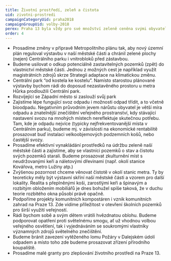 ```yaml
---
title: Životní prostředí, zeleň a čistota
uid: zivotni-prostredi
campaignCategoryUid: praha2018
campaignGroupUid: volby-2018
perex: Praha 13 byla vždy pro své množství zeleně ceněna svými obyvateli jako kvalitní místo k životu. Bohužel, nekontrolovaná výstavba nás o tento benefit pomalu ale jistě  připravuje. Počet obyvatel od roku 1998 narostl zhruba o 20 % na dnešních cca 62 tisíc. Takový nárůst je už samozřejmě znát a výmluvným dokladem může být například procházka (nejen) Centrálním  parkem během slunečného víkendového dne – je evidentní, že zelené relaxační zóny jsou na hranici či spíše za hranicí své kapacity. Rostoucí převaha betonu nad zelení pak navíc ruku v ruce se stále častějšími extrémními teplotami a suchem dělá v letních měsících z Prahy 13 těžko snesitelné místo – je třeba adaptovat budovy i veřejný prostor – zajistit více vodních prvků a ploch, více zastínění. Naší prioritou je proto ochrana stávajících zelených ploch a jejich efektivní správa, ale také zvyšování podílu hodnotné zeleně v naší městské části všemi dostupnými prostředky.
order: 4
---
```


* Prosadíme změny v přípravě Metropolitního plánu tak, aby nový územní plán reguloval výstavbu v naší městské části a chránil zelené plochy (nejen) Centrálního parku i vnitrobloků před zástavbou.
* Budeme usilovat o odkup potenciálně zastavitelných pozemků (zpět) do vlastnictví městské části. Jednou z možných cest je například využít magistrátních zdrojů skrze Strategii adaptace na klimatickou změnu.
* Centrální park “od kostela ke kostelu”. Namísto starostou plánované výstavby bychom rádi  do doposud nezastavěného prostoru u metra Hůrka prodloužili Centrální park.
* Rozvíjející se Západní město si zaslouží svůj park
* Zajistíme lépe fungující svoz odpadu i možnosti odpad třídit, a to včetně bioodpadu. Negativním průvodním jevem nárůstu obyvatel je větší míra odpadu a znatelnější znečištění veřejného prostranství, kdy stávající nastavení svozu na mnohých místech nereflektuje skutečnou potřebu. Tam, kde je odpadu nejvíce (typicky nejfrekventovanější místa v Centrálním parku), budeme mj. v závislosti na ekonomické rentabilitě prosazovat buď instalaci velkoobjemových podzemních košů, nebo častější svozy.
* Prosadíme efektivní vynakládání prostředků na údržbu zeleně naší městské části a zajistíme, aby se vlastníci pozemků o stav a čistotu svých pozemků starali. Budeme prosazovat zkulturnění míst s neudržovanými keři a náletovými dřevinami (např. okolí stanice Kovářova, metro Lužiny atp.)
* Zvýšenou pozornost chceme věnovat čistotě v okolí stanic metra. Ty by teoreticky měly být výstavní skříní naší městské části a vzorem pro další lokality. Realita s přeplněnými koši, zarostlými keři a špinavým a rozbitým obložením mobiliářů je dnes bohužel spíše taková, že v duchu teorie rozbitého okna působí právě opačně.
* Podpoříme projekty komunitních kompostáren i vznik komunitních zahrad na Praze 13. Zde vidíme příležitost v otevření školních pozemků pro širší využití veřejností.
* Rádi bychom sobě a svým dětem vrátili hvězdnatou oblohu. Budeme podporovat opatření proti světelnému smogu, ať už vhodnou volbou veřejného osvětlení, tak i vyjednáváním se soukromými vlastníky významných zdrojů světelného znečištění.
* Budeme bránit zavezení vytěženého lomu Požáry v Dalejském údolí odpadem a místo toho zde budeme prosazovat zřízení přírodního koupaliště.
* Prosadíme malé granty pro zlepšování životního prostředí na Praze 13.
